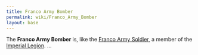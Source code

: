 ```yaml
---
title: Franco Army Bomber
permalink: wiki/Franco_Army_Bomber
layout: base
---
```


The **Franco Army Bomber** is, like the [Franco Army
Soldier](Franco_Army_Soldier "wikilink"), a member of the [Imperial
Legion](Category%3AImperial_Legion "wikilink"). ...
